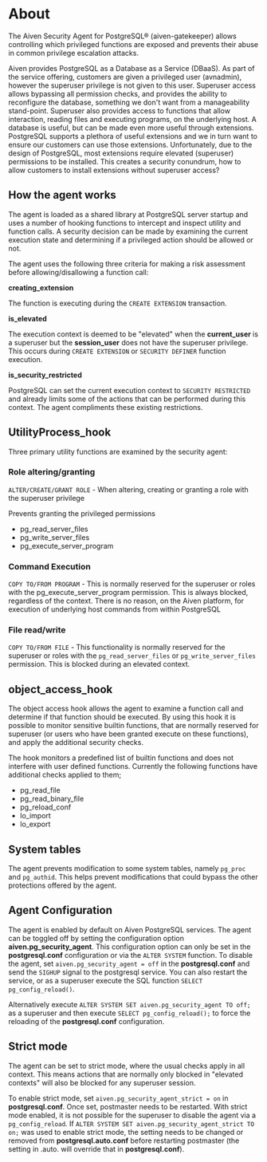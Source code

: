 # About

The Aiven Security Agent for PostgreSQL® (aiven-gatekeeper) allows controlling which privileged functions are exposed and prevents their abuse in common privilege escalation attacks.

Aiven provides PostgreSQL as a Database as a Service (DBaaS). As part of the service offering, customers are given a privileged user (avnadmin), however the superuser privilege is not given to this user. Superuser access allows bypassing all permission checks, and provides the ability to reconfigure the database, something we don't want from a manageability stand-point. Superuser also provides access to functions that allow interaction, reading files and executing programs, on the underlying host. A database is useful, but can be made even more useful through extensions. PostgreSQL supports a plethora of useful extensions and we in turn want to ensure our customers can use those extensions. Unfortunately, due to the design of PostgreSQL, most extensions require elevated (superuser) permissions to be installed. This creates a security conundrum, how to allow customers to install extensions without superuser access?

## How the agent works
The agent is loaded as a shared library at PostgreSQL server startup and uses a number of hooking functions to intercept and inspect utility and function calls. A security decision can be made by examining the current execution state and determining if a privileged action should be allowed or not.

The agent uses the following three criteria for making a risk assessment before allowing/disallowing a function call:

**creating_extension**

The function is executing during the `CREATE EXTENSION` transaction.

**is_elevated**

The execution context is deemed to be "elevated" when the __current_user__ is a superuser but the __session_user__ does not have the superuser privilege. This occurs during `CREATE EXTENSION` or `SECURITY DEFINER` function execution.

**is_security_restricted**

PostgreSQL can set the current execution context to `SECURITY RESTRICTED` and already limits some of the actions that can be performed during this context. The agent compliments these existing restrictions.

## UtilityProcess_hook

Three primary utility functions are examined by the security agent:

### Role altering/granting

`ALTER/CREATE/GRANT ROLE` - When altering, creating or granting a role with the superuser privilege

Prevents granting the privileged permissions

* pg_read_server_files
* pg_write_server_files
* pg_execute_server_program

### Command Execution

`COPY TO/FROM PROGRAM` - This is normally reserved for the superuser or roles with the pg_execute_server_program permission. This is always blocked, regardless of the context. There is no reason, on the Aiven platform, for execution of underlying host commands from within PostgreSQL

### File read/write

`COPY TO/FROM FILE` - This functionality is normally reserved for the superuser or roles with the `pg_read_server_files` or `pg_write_server_files` permission. This is blocked during an elevated context.


## object_access_hook

The object access hook allows the agent to examine a function call and determine if that function should be executed. By using this hook it is possible to monitor sensitive builtin functions, that are normally reserved for superuser (or users who have been granted execute on these functions), and apply the additional security checks.

The hook monitors a predefined list of builtin functions and does not interfere with user defined functions. Currently the following functions have additional checks applied to them;

* pg_read_file
* pg_read_binary_file
* pg_reload_conf
* lo_import
* lo_export

## System tables

The agent prevents modification to some system tables, namely `pg_proc` and `pg_authid`. This helps prevent modifications that could bypass the other protections offered by the agent.

## Agent Configuration

The agent is enabled by default on Aiven PostgreSQL services. The agent can be toggled off by setting the configuration option **aiven.pg_security_agent**. This configuration option can only be set in the __postgresql.conf__ configuration or via the `ALTER SYSTEM` function.
To disable the agent, set `aiven.pg_security_agent = off` in the __postgresql.conf__ and send the `SIGHUP` signal to the postgresql service. You can also restart the service, or as a superuser execute the SQL function `SELECT pg_config_reload()`.

Alternatively execute `ALTER SYSTEM SET aiven.pg_security_agent TO off;` as a superuser and then execute `SELECT pg_config_reload();` to force the reloading of the __postgresql.conf__ configuration.


## Strict mode

The agent can be set to strict mode, where the usual checks apply in all context. This means actions that are normally only blocked in "elevated contexts" will also be blocked for any superuser session.

To enable strict mode, set `aiven.pg_security_agent_strict = on` in __postgresql.conf__. Once set, postmaster needs to be restarted. With strict mode enabled, it is not possible for the superuser to disable the agent via a `pg_config_reload`. If `ALTER SYSTEM SET aiven.pg_security_agent_strict TO on;` was used to enable strict mode, the setting needs to be changed or removed from __postgresql.auto.conf__ before restarting postmaster (the setting in .auto. will override that in __postgresql.conf__).
